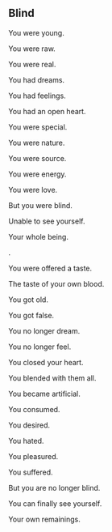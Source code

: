 ## Blind

You were young.

You were raw.

You were real.

You had dreams.

You had feelings.

You had an open heart.

You were special.

You were nature.

You were source.

You were energy.

You were love.

But you were blind.

Unable to see yourself.

Your whole being.

.

You were offered a taste.

The taste of your own blood.

You got old.

You got false.

You no longer dream.

You no longer feel.

You closed your heart.

You blended with them all.

You became artificial.

You consumed.

You desired.

You hated.

You pleasured.

You suffered.

But you are no longer blind. 

You can finally see yourself.

Your own remainings.

